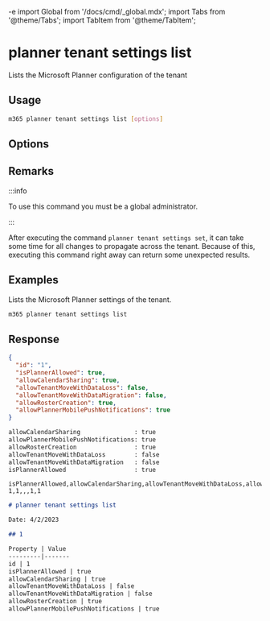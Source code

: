 -e <!-- DISCLAIMER: All secrets, passwords, and sensitive values in this document are examples only and not real credentials. -->
import Global from '/docs/cmd/_global.mdx';
import Tabs from '@theme/Tabs';
import TabItem from '@theme/TabItem';

# planner tenant settings list

Lists the Microsoft Planner configuration of the tenant

## Usage

```sh
m365 planner tenant settings list [options]
```

## Options

<Global />

## Remarks

:::info

To use this command you must be a global administrator.

:::

After executing the command `planner tenant settings set`, it can take some time for all changes to propagate across the tenant. Because of this, executing this command right away can return some unexpected results.

## Examples

Lists the Microsoft Planner settings of the tenant.

```sh
m365 planner tenant settings list
```

## Response

<Tabs>
  <TabItem value="JSON">

  ```json
  {
    "id": "1",
    "isPlannerAllowed": true,
    "allowCalendarSharing": true,
    "allowTenantMoveWithDataLoss": false,
    "allowTenantMoveWithDataMigration": false,
    "allowRosterCreation": true,
    "allowPlannerMobilePushNotifications": true
  }
  ```

  </TabItem>
  <TabItem value="Text">

  ```txt
  allowCalendarSharing               : true
  allowPlannerMobilePushNotifications: true
  allowRosterCreation                : true
  allowTenantMoveWithDataLoss        : false
  allowTenantMoveWithDataMigration   : false
  isPlannerAllowed                   : true
  ```

  </TabItem>
  <TabItem value="CSV">

  ```csv
  isPlannerAllowed,allowCalendarSharing,allowTenantMoveWithDataLoss,allowTenantMoveWithDataMigration,allowRosterCreation,allowPlannerMobilePushNotifications
  1,1,,,1,1
  ```

  </TabItem>
  <TabItem value="Markdown">

  ```md
  # planner tenant settings list

  Date: 4/2/2023

  ## 1

  Property | Value
  ---------|-------
  id | 1
  isPlannerAllowed | true
  allowCalendarSharing | true
  allowTenantMoveWithDataLoss | false
  allowTenantMoveWithDataMigration | false
  allowRosterCreation | true
  allowPlannerMobilePushNotifications | true
  ```

  </TabItem>
</Tabs>
